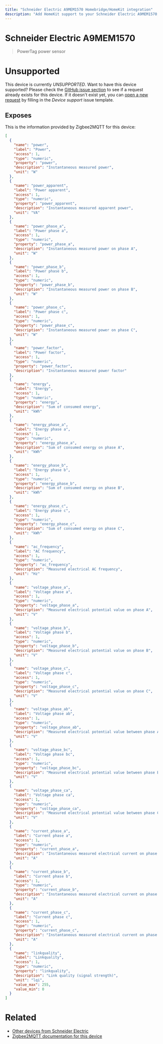 ```yaml
---
title: "Schneider Electric A9MEM1570 Homebridge/HomeKit integration"
description: "Add HomeKit support to your Schneider Electric A9MEM1570, using Homebridge, Zigbee2MQTT and homebridge-z2m."
---
```

<!---
This file has been GENERATED using src/docgen/docgen.ts
DO NOT EDIT THIS FILE MANUALLY!
-->
# Schneider Electric A9MEM1570
> PowerTag power sensor


# Unsupported

This device is currently *UNSUPPORTED*.
Want to have this device supported? Please check the [GitHub issue section](https://github.com/itavero/homebridge-z2m/issues?q=A9MEM1570) to see if a request already exists for this device.
If it doesn't exist yet, you can [open a new request](https://github.com/itavero/homebridge-z2m/issues/new?assignees=&labels=enhancement&template=device_support.yml&title=%5BDevice%5D+Schneider%20Electric%20A9MEM1570&model=Schneider%20Electric%20A9MEM1570&exposes=%5B%0A%20%20%7B%0A%20%20%20%20%22name%22%3A%20%22power%22%2C%0A%20%20%20%20%22label%22%3A%20%22Power%22%2C%0A%20%20%20%20%22access%22%3A%201%2C%0A%20%20%20%20%22type%22%3A%20%22numeric%22%2C%0A%20%20%20%20%22property%22%3A%20%22power%22%2C%0A%20%20%20%20%22description%22%3A%20%22Instantaneous%20measured%20power%22%2C%0A%20%20%20%20%22unit%22%3A%20%22W%22%0A%20%20%7D%2C%0A%20%20%7B%0A%20%20%20%20%22name%22%3A%20%22power_apparent%22%2C%0A%20%20%20%20%22label%22%3A%20%22Power%20apparent%22%2C%0A%20%20%20%20%22access%22%3A%201%2C%0A%20%20%20%20%22type%22%3A%20%22numeric%22%2C%0A%20%20%20%20%22property%22%3A%20%22power_apparent%22%2C%0A%20%20%20%20%22description%22%3A%20%22Instantaneous%20measured%20apparent%20power%22%2C%0A%20%20%20%20%22unit%22%3A%20%22VA%22%0A%20%20%7D%2C%0A%20%20%7B%0A%20%20%20%20%22name%22%3A%20%22power_phase_a%22%2C%0A%20%20%20%20%22label%22%3A%20%22Power%20phase%20a%22%2C%0A%20%20%20%20%22access%22%3A%201%2C%0A%20%20%20%20%22type%22%3A%20%22numeric%22%2C%0A%20%20%20%20%22property%22%3A%20%22power_phase_a%22%2C%0A%20%20%20%20%22description%22%3A%20%22Instantaneous%20measured%20power%20on%20phase%20A%22%2C%0A%20%20%20%20%22unit%22%3A%20%22W%22%0A%20%20%7D%2C%0A%20%20%7B%0A%20%20%20%20%22name%22%3A%20%22power_phase_b%22%2C%0A%20%20%20%20%22label%22%3A%20%22Power%20phase%20b%22%2C%0A%20%20%20%20%22access%22%3A%201%2C%0A%20%20%20%20%22type%22%3A%20%22numeric%22%2C%0A%20%20%20%20%22property%22%3A%20%22power_phase_b%22%2C%0A%20%20%20%20%22description%22%3A%20%22Instantaneous%20measured%20power%20on%20phase%20B%22%2C%0A%20%20%20%20%22unit%22%3A%20%22W%22%0A%20%20%7D%2C%0A%20%20%7B%0A%20%20%20%20%22name%22%3A%20%22power_phase_c%22%2C%0A%20%20%20%20%22label%22%3A%20%22Power%20phase%20c%22%2C%0A%20%20%20%20%22access%22%3A%201%2C%0A%20%20%20%20%22type%22%3A%20%22numeric%22%2C%0A%20%20%20%20%22property%22%3A%20%22power_phase_c%22%2C%0A%20%20%20%20%22description%22%3A%20%22Instantaneous%20measured%20power%20on%20phase%20C%22%2C%0A%20%20%20%20%22unit%22%3A%20%22W%22%0A%20%20%7D%2C%0A%20%20%7B%0A%20%20%20%20%22name%22%3A%20%22power_factor%22%2C%0A%20%20%20%20%22label%22%3A%20%22Power%20factor%22%2C%0A%20%20%20%20%22access%22%3A%201%2C%0A%20%20%20%20%22type%22%3A%20%22numeric%22%2C%0A%20%20%20%20%22property%22%3A%20%22power_factor%22%2C%0A%20%20%20%20%22description%22%3A%20%22Instantaneous%20measured%20power%20factor%22%0A%20%20%7D%2C%0A%20%20%7B%0A%20%20%20%20%22name%22%3A%20%22energy%22%2C%0A%20%20%20%20%22label%22%3A%20%22Energy%22%2C%0A%20%20%20%20%22access%22%3A%201%2C%0A%20%20%20%20%22type%22%3A%20%22numeric%22%2C%0A%20%20%20%20%22property%22%3A%20%22energy%22%2C%0A%20%20%20%20%22description%22%3A%20%22Sum%20of%20consumed%20energy%22%2C%0A%20%20%20%20%22unit%22%3A%20%22kWh%22%0A%20%20%7D%2C%0A%20%20%7B%0A%20%20%20%20%22name%22%3A%20%22energy_phase_a%22%2C%0A%20%20%20%20%22label%22%3A%20%22Energy%20phase%20a%22%2C%0A%20%20%20%20%22access%22%3A%201%2C%0A%20%20%20%20%22type%22%3A%20%22numeric%22%2C%0A%20%20%20%20%22property%22%3A%20%22energy_phase_a%22%2C%0A%20%20%20%20%22description%22%3A%20%22Sum%20of%20consumed%20energy%20on%20phase%20A%22%2C%0A%20%20%20%20%22unit%22%3A%20%22kWh%22%0A%20%20%7D%2C%0A%20%20%7B%0A%20%20%20%20%22name%22%3A%20%22energy_phase_b%22%2C%0A%20%20%20%20%22label%22%3A%20%22Energy%20phase%20b%22%2C%0A%20%20%20%20%22access%22%3A%201%2C%0A%20%20%20%20%22type%22%3A%20%22numeric%22%2C%0A%20%20%20%20%22property%22%3A%20%22energy_phase_b%22%2C%0A%20%20%20%20%22description%22%3A%20%22Sum%20of%20consumed%20energy%20on%20phase%20B%22%2C%0A%20%20%20%20%22unit%22%3A%20%22kWh%22%0A%20%20%7D%2C%0A%20%20%7B%0A%20%20%20%20%22name%22%3A%20%22energy_phase_c%22%2C%0A%20%20%20%20%22label%22%3A%20%22Energy%20phase%20c%22%2C%0A%20%20%20%20%22access%22%3A%201%2C%0A%20%20%20%20%22type%22%3A%20%22numeric%22%2C%0A%20%20%20%20%22property%22%3A%20%22energy_phase_c%22%2C%0A%20%20%20%20%22description%22%3A%20%22Sum%20of%20consumed%20energy%20on%20phase%20C%22%2C%0A%20%20%20%20%22unit%22%3A%20%22kWh%22%0A%20%20%7D%2C%0A%20%20%7B%0A%20%20%20%20%22name%22%3A%20%22ac_frequency%22%2C%0A%20%20%20%20%22label%22%3A%20%22AC%20frequency%22%2C%0A%20%20%20%20%22access%22%3A%201%2C%0A%20%20%20%20%22type%22%3A%20%22numeric%22%2C%0A%20%20%20%20%22property%22%3A%20%22ac_frequency%22%2C%0A%20%20%20%20%22description%22%3A%20%22Measured%20electrical%20AC%20frequency%22%2C%0A%20%20%20%20%22unit%22%3A%20%22Hz%22%0A%20%20%7D%2C%0A%20%20%7B%0A%20%20%20%20%22name%22%3A%20%22voltage_phase_a%22%2C%0A%20%20%20%20%22label%22%3A%20%22Voltage%20phase%20a%22%2C%0A%20%20%20%20%22access%22%3A%201%2C%0A%20%20%20%20%22type%22%3A%20%22numeric%22%2C%0A%20%20%20%20%22property%22%3A%20%22voltage_phase_a%22%2C%0A%20%20%20%20%22description%22%3A%20%22Measured%20electrical%20potential%20value%20on%20phase%20A%22%2C%0A%20%20%20%20%22unit%22%3A%20%22V%22%0A%20%20%7D%2C%0A%20%20%7B%0A%20%20%20%20%22name%22%3A%20%22voltage_phase_b%22%2C%0A%20%20%20%20%22label%22%3A%20%22Voltage%20phase%20b%22%2C%0A%20%20%20%20%22access%22%3A%201%2C%0A%20%20%20%20%22type%22%3A%20%22numeric%22%2C%0A%20%20%20%20%22property%22%3A%20%22voltage_phase_b%22%2C%0A%20%20%20%20%22description%22%3A%20%22Measured%20electrical%20potential%20value%20on%20phase%20B%22%2C%0A%20%20%20%20%22unit%22%3A%20%22V%22%0A%20%20%7D%2C%0A%20%20%7B%0A%20%20%20%20%22name%22%3A%20%22voltage_phase_c%22%2C%0A%20%20%20%20%22label%22%3A%20%22Voltage%20phase%20c%22%2C%0A%20%20%20%20%22access%22%3A%201%2C%0A%20%20%20%20%22type%22%3A%20%22numeric%22%2C%0A%20%20%20%20%22property%22%3A%20%22voltage_phase_c%22%2C%0A%20%20%20%20%22description%22%3A%20%22Measured%20electrical%20potential%20value%20on%20phase%20C%22%2C%0A%20%20%20%20%22unit%22%3A%20%22V%22%0A%20%20%7D%2C%0A%20%20%7B%0A%20%20%20%20%22name%22%3A%20%22voltage_phase_ab%22%2C%0A%20%20%20%20%22label%22%3A%20%22Voltage%20phase%20ab%22%2C%0A%20%20%20%20%22access%22%3A%201%2C%0A%20%20%20%20%22type%22%3A%20%22numeric%22%2C%0A%20%20%20%20%22property%22%3A%20%22voltage_phase_ab%22%2C%0A%20%20%20%20%22description%22%3A%20%22Measured%20electrical%20potential%20value%20between%20phase%20A%20and%20B%22%2C%0A%20%20%20%20%22unit%22%3A%20%22V%22%0A%20%20%7D%2C%0A%20%20%7B%0A%20%20%20%20%22name%22%3A%20%22voltage_phase_bc%22%2C%0A%20%20%20%20%22label%22%3A%20%22Voltage%20phase%20bc%22%2C%0A%20%20%20%20%22access%22%3A%201%2C%0A%20%20%20%20%22type%22%3A%20%22numeric%22%2C%0A%20%20%20%20%22property%22%3A%20%22voltage_phase_bc%22%2C%0A%20%20%20%20%22description%22%3A%20%22Measured%20electrical%20potential%20value%20between%20phase%20B%20and%20C%22%2C%0A%20%20%20%20%22unit%22%3A%20%22V%22%0A%20%20%7D%2C%0A%20%20%7B%0A%20%20%20%20%22name%22%3A%20%22voltage_phase_ca%22%2C%0A%20%20%20%20%22label%22%3A%20%22Voltage%20phase%20ca%22%2C%0A%20%20%20%20%22access%22%3A%201%2C%0A%20%20%20%20%22type%22%3A%20%22numeric%22%2C%0A%20%20%20%20%22property%22%3A%20%22voltage_phase_ca%22%2C%0A%20%20%20%20%22description%22%3A%20%22Measured%20electrical%20potential%20value%20between%20phase%20C%20and%20A%22%2C%0A%20%20%20%20%22unit%22%3A%20%22V%22%0A%20%20%7D%2C%0A%20%20%7B%0A%20%20%20%20%22name%22%3A%20%22current_phase_a%22%2C%0A%20%20%20%20%22label%22%3A%20%22Current%20phase%20a%22%2C%0A%20%20%20%20%22access%22%3A%201%2C%0A%20%20%20%20%22type%22%3A%20%22numeric%22%2C%0A%20%20%20%20%22property%22%3A%20%22current_phase_a%22%2C%0A%20%20%20%20%22description%22%3A%20%22Instantaneous%20measured%20electrical%20current%20on%20phase%20A%22%2C%0A%20%20%20%20%22unit%22%3A%20%22A%22%0A%20%20%7D%2C%0A%20%20%7B%0A%20%20%20%20%22name%22%3A%20%22current_phase_b%22%2C%0A%20%20%20%20%22label%22%3A%20%22Current%20phase%20b%22%2C%0A%20%20%20%20%22access%22%3A%201%2C%0A%20%20%20%20%22type%22%3A%20%22numeric%22%2C%0A%20%20%20%20%22property%22%3A%20%22current_phase_b%22%2C%0A%20%20%20%20%22description%22%3A%20%22Instantaneous%20measured%20electrical%20current%20on%20phase%20B%22%2C%0A%20%20%20%20%22unit%22%3A%20%22A%22%0A%20%20%7D%2C%0A%20%20%7B%0A%20%20%20%20%22name%22%3A%20%22current_phase_c%22%2C%0A%20%20%20%20%22label%22%3A%20%22Current%20phase%20c%22%2C%0A%20%20%20%20%22access%22%3A%201%2C%0A%20%20%20%20%22type%22%3A%20%22numeric%22%2C%0A%20%20%20%20%22property%22%3A%20%22current_phase_c%22%2C%0A%20%20%20%20%22description%22%3A%20%22Instantaneous%20measured%20electrical%20current%20on%20phase%20C%22%2C%0A%20%20%20%20%22unit%22%3A%20%22A%22%0A%20%20%7D%2C%0A%20%20%7B%0A%20%20%20%20%22name%22%3A%20%22linkquality%22%2C%0A%20%20%20%20%22label%22%3A%20%22Linkquality%22%2C%0A%20%20%20%20%22access%22%3A%201%2C%0A%20%20%20%20%22type%22%3A%20%22numeric%22%2C%0A%20%20%20%20%22property%22%3A%20%22linkquality%22%2C%0A%20%20%20%20%22description%22%3A%20%22Link%20quality%20(signal%20strength)%22%2C%0A%20%20%20%20%22unit%22%3A%20%22lqi%22%2C%0A%20%20%20%20%22value_max%22%3A%20255%2C%0A%20%20%20%20%22value_min%22%3A%200%0A%20%20%7D%0A%5D) by filling in the _Device support_ issue template.

## Exposes

This is the information provided by Zigbee2MQTT for this device:

```json
[
  {
    "name": "power",
    "label": "Power",
    "access": 1,
    "type": "numeric",
    "property": "power",
    "description": "Instantaneous measured power",
    "unit": "W"
  },
  {
    "name": "power_apparent",
    "label": "Power apparent",
    "access": 1,
    "type": "numeric",
    "property": "power_apparent",
    "description": "Instantaneous measured apparent power",
    "unit": "VA"
  },
  {
    "name": "power_phase_a",
    "label": "Power phase a",
    "access": 1,
    "type": "numeric",
    "property": "power_phase_a",
    "description": "Instantaneous measured power on phase A",
    "unit": "W"
  },
  {
    "name": "power_phase_b",
    "label": "Power phase b",
    "access": 1,
    "type": "numeric",
    "property": "power_phase_b",
    "description": "Instantaneous measured power on phase B",
    "unit": "W"
  },
  {
    "name": "power_phase_c",
    "label": "Power phase c",
    "access": 1,
    "type": "numeric",
    "property": "power_phase_c",
    "description": "Instantaneous measured power on phase C",
    "unit": "W"
  },
  {
    "name": "power_factor",
    "label": "Power factor",
    "access": 1,
    "type": "numeric",
    "property": "power_factor",
    "description": "Instantaneous measured power factor"
  },
  {
    "name": "energy",
    "label": "Energy",
    "access": 1,
    "type": "numeric",
    "property": "energy",
    "description": "Sum of consumed energy",
    "unit": "kWh"
  },
  {
    "name": "energy_phase_a",
    "label": "Energy phase a",
    "access": 1,
    "type": "numeric",
    "property": "energy_phase_a",
    "description": "Sum of consumed energy on phase A",
    "unit": "kWh"
  },
  {
    "name": "energy_phase_b",
    "label": "Energy phase b",
    "access": 1,
    "type": "numeric",
    "property": "energy_phase_b",
    "description": "Sum of consumed energy on phase B",
    "unit": "kWh"
  },
  {
    "name": "energy_phase_c",
    "label": "Energy phase c",
    "access": 1,
    "type": "numeric",
    "property": "energy_phase_c",
    "description": "Sum of consumed energy on phase C",
    "unit": "kWh"
  },
  {
    "name": "ac_frequency",
    "label": "AC frequency",
    "access": 1,
    "type": "numeric",
    "property": "ac_frequency",
    "description": "Measured electrical AC frequency",
    "unit": "Hz"
  },
  {
    "name": "voltage_phase_a",
    "label": "Voltage phase a",
    "access": 1,
    "type": "numeric",
    "property": "voltage_phase_a",
    "description": "Measured electrical potential value on phase A",
    "unit": "V"
  },
  {
    "name": "voltage_phase_b",
    "label": "Voltage phase b",
    "access": 1,
    "type": "numeric",
    "property": "voltage_phase_b",
    "description": "Measured electrical potential value on phase B",
    "unit": "V"
  },
  {
    "name": "voltage_phase_c",
    "label": "Voltage phase c",
    "access": 1,
    "type": "numeric",
    "property": "voltage_phase_c",
    "description": "Measured electrical potential value on phase C",
    "unit": "V"
  },
  {
    "name": "voltage_phase_ab",
    "label": "Voltage phase ab",
    "access": 1,
    "type": "numeric",
    "property": "voltage_phase_ab",
    "description": "Measured electrical potential value between phase A and B",
    "unit": "V"
  },
  {
    "name": "voltage_phase_bc",
    "label": "Voltage phase bc",
    "access": 1,
    "type": "numeric",
    "property": "voltage_phase_bc",
    "description": "Measured electrical potential value between phase B and C",
    "unit": "V"
  },
  {
    "name": "voltage_phase_ca",
    "label": "Voltage phase ca",
    "access": 1,
    "type": "numeric",
    "property": "voltage_phase_ca",
    "description": "Measured electrical potential value between phase C and A",
    "unit": "V"
  },
  {
    "name": "current_phase_a",
    "label": "Current phase a",
    "access": 1,
    "type": "numeric",
    "property": "current_phase_a",
    "description": "Instantaneous measured electrical current on phase A",
    "unit": "A"
  },
  {
    "name": "current_phase_b",
    "label": "Current phase b",
    "access": 1,
    "type": "numeric",
    "property": "current_phase_b",
    "description": "Instantaneous measured electrical current on phase B",
    "unit": "A"
  },
  {
    "name": "current_phase_c",
    "label": "Current phase c",
    "access": 1,
    "type": "numeric",
    "property": "current_phase_c",
    "description": "Instantaneous measured electrical current on phase C",
    "unit": "A"
  },
  {
    "name": "linkquality",
    "label": "Linkquality",
    "access": 1,
    "type": "numeric",
    "property": "linkquality",
    "description": "Link quality (signal strength)",
    "unit": "lqi",
    "value_max": 255,
    "value_min": 0
  }
]
```

# Related
* [Other devices from Schneider Electric](../index.md#schneider_electric)
* [Zigbee2MQTT documentation for this device](https://www.zigbee2mqtt.io/devices/A9MEM1570.html)